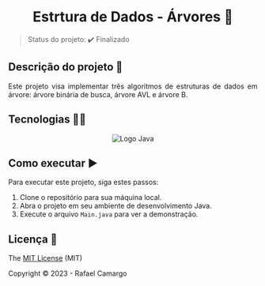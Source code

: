 <h1 align="center">Estrtura de Dados - Árvores 🌳</h1>

> Status do projeto: ✔️ Finalizado


## Descrição do projeto 📝

<p align="justify">
Este projeto visa implementar três algoritmos de estruturas de dados em árvore: árvore binária de busca, árvore AVL e árvore B.
</p>

## Tecnologias 👨‍💻

<p align="center">
    <img src="https://img.shields.io/badge/Java-ED8B00?style=for-the-badge&logo=openjdk&logoColor=white" alt="Logo Java"/>
</p>

## Como executar ▶️

Para executar este projeto, siga estes passos:

1. Clone o repositório para sua máquina local.
2. Abra o projeto em seu ambiente de desenvolvimento Java.
3. Execute o arquivo `Main.java` para ver a demonstração.

## Licença 🔑

The [MIT License](https://github.com/rafandoo/arvores/blob/44364cca939244b1d789ad0acee693192879fbe0/LICENSE) (MIT)

Copyright :copyright: 2023 - Rafael Camargo


